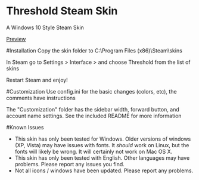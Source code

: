 # Threshold Steam Skin
A Windows 10 Style Steam Skin

[Preview](http://imgur.com/a/AXvwF)

#Installation
Copy the skin folder to C:\Program Files (x86)\Steam\skins

In Steam go to Settings > Interface > and choose Threshold from the list of skins

Restart Steam and enjoy!

#Customization
Use config.ini for the basic changes (colors, etc), the comments have instructions

The "Customization" folder has the sidebar width, forward button, and account name settings. See the included README for more information

#Known Issues
* This skin has only been tested for Windows. Older versions of windows (XP, Vista) may have issues with fonts. It *should* work on Linux, but the fonts will likely be wrong. It will certainly not work on Mac OS X.
* This skin has only been tested with English. Other languages may have problems. Please report any issues you find.
* Not all icons / windows have been updated. Please report any problems.
